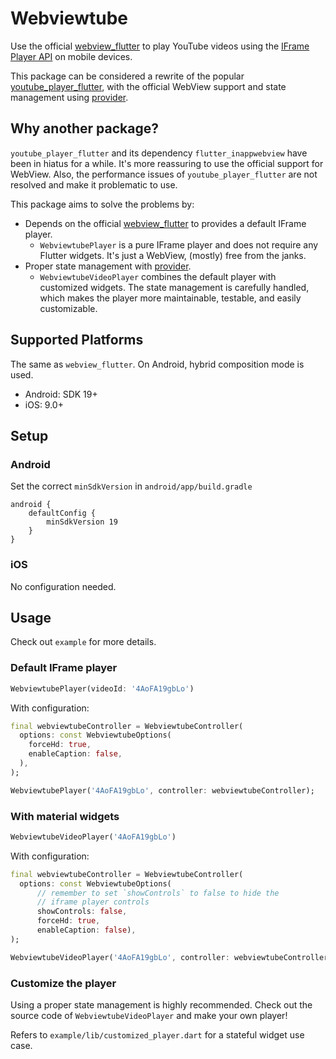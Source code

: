 # Webviewtube

Use the official [webview_flutter](https://pub.dev/packages/webview_flutter) to play YouTube videos using the [IFrame Player API](https://developers.google.com/youtube/iframe_api_reference) on mobile devices.

This package can be considered a rewrite of the popular [youtube_player_flutter](https://pub.dev/packages/youtube_player_flutter), with the official WebView support and state management using [provider](https://pub.dev/packages/provider).

## Why another package?

`youtube_player_flutter` and its dependency `flutter_inappwebview` have been in hiatus for a while. It's more reassuring to use the official support for WebView. Also, the performance issues of `youtube_player_flutter` are not resolved and make it problematic to use.

This package aims to solve the problems by:
- Depends on the official [webview_flutter](https://pub.dev/packages/webview_flutter) to provides a default IFrame player.
  - `WebviewtubePlayer` is a pure IFrame player and does not require any Flutter widgets. It's just a WebView, (mostly) free from the janks.
- Proper state management with [provider](https://pub.dev/packages/provider).
  - `WebviewtubeVideoPlayer` combines the default player with customized widgets. The state management is carefully handled, which makes the player more maintainable, testable, and easily customizable.

## Supported Platforms

The same as `webview_flutter`. On Android, hybrid composition  mode is used.

- Android: SDK 19+
- iOS: 9.0+

## Setup

### Android

Set the correct `minSdkVersion` in `android/app/build.gradle`

```
android {
    defaultConfig {
        minSdkVersion 19
    }
}
```

### iOS

No configuration needed.

## Usage

Check out `example` for more details.

### Default IFrame player

```dart
WebviewtubePlayer(videoId: '4AoFA19gbLo')
```

With configuration:

```dart
final webviewtubeController = WebviewtubeController(
  options: const WebviewtubeOptions(
    forceHd: true,
    enableCaption: false,
  ),
);

WebviewtubePlayer('4AoFA19gbLo', controller: webviewtubeController);
```

### With material widgets

```dart
WebviewtubeVideoPlayer('4AoFA19gbLo')
```

With configuration:

```dart
final webviewtubeController = WebviewtubeController(
  options: const WebviewtubeOptions(
      // remember to set `showControls` to false to hide the
      // iframe player controls
      showControls: false,
      forceHd: true,
      enableCaption: false),
);

WebviewtubeVideoPlayer('4AoFA19gbLo', controller: webviewtubeController)
```

### Customize the player

Using a proper state management is highly recommended. Check out the source code of `WebviewtubeVideoPlayer` and make your own player!

Refers to `example/lib/customized_player.dart` for a stateful widget use case.
